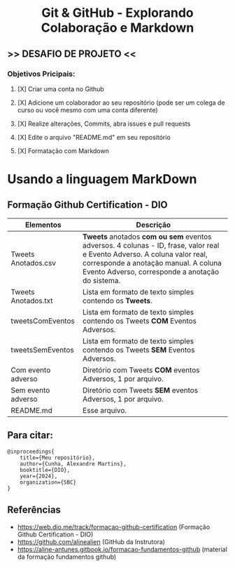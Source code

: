 <center><h1>Git & GitHub - Explorando Colaboração e Markdown </h1></center>

## >> DESAFIO DE PROJETO <<
### Objetivos Pricipais:
1. [X] Criar uma conta no Github

2. [X] Adicione um colaborador ao seu repositório (pode ser um colega de curso ou você mesmo com uma conta diferente)

3. [X] Realize alterações, Commits, abra issues e pull requests

4. [X] Edite o arquivo "README.md" em seu repositório

5. [X] Formatação com Markdown

# Usando a linguagem MarkDown

## Formação Github Certification - DIO


| Elementos | Descrição |
|-----------|-----------|
|Tweets Anotados.csv| **Tweets** anotados **com ou sem** eventos adversos. 4 colunas - ID, frase, valor real e Evento Adverso. A coluna valor real, corresponde a anotação manual. A coluna Evento Adverso, corresponde a anotação do sistema.|
|Tweets Anotados.txt|Lista em formato de texto simples contendo os **Tweets**.|
|tweetsComEventos|Lista em formato de texto simples contendo os Tweets **COM** Eventos Adversos. 	|
|tweetsSemEventos| Lista em formato de texto simples contendo os Tweets **SEM** Eventos Adversos.|
|Com evento adverso|Diretório com Tweets **COM** eventos Adversos, 1 por arquivo.|
|Sem evento adverso|Diretório com Tweets **SEM** eventos Adversos, 1 por arquivo.|
|README.md|Esse arquivo.|




## Para citar:

    @inproceedings{
        title={Meu repositório},
        author={Cunha, Alexandre Martins},
        booktitle={DIO},
        year={2024},
        organization={SBC}
    }

    
 ## Referências

- https://web.dio.me/track/formacao-github-certification (Formação Github Certification - DIO)
- https://github.com/alinealien (GitHub da Instrutora)
- https://aline-antunes.gitbook.io/formacao-fundamentos-github (material da formação fundamentos github)

